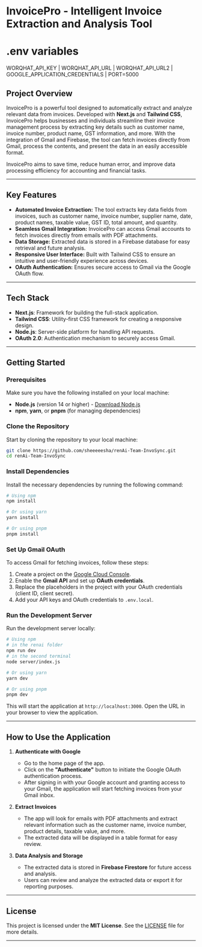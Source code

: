 
# **InvoicePro - Intelligent Invoice Extraction and Analysis Tool**  


# **.env variables**
WORQHAT_API_KEY |
WORQHAT_API_URL |
WORQHAT_API_URL2 |
GOOGLE_APPLICATION_CREDENTIALS |
PORT=5000

## **Project Overview**
InvoicePro is a powerful tool designed to automatically extract and analyze relevant data from invoices. Developed with **Next.js** and **Tailwind CSS**, InvoicePro helps businesses and individuals streamline their invoice management process by extracting key details such as customer name, invoice number, product name, GST information, and more. With the integration of Gmail and Firebase, the tool can fetch invoices directly from Gmail, process the contents, and present the data in an easily accessible format.

InvoicePro aims to save time, reduce human error, and improve data processing efficiency for accounting and financial tasks.

---

## **Key Features**
- **Automated Invoice Extraction:** The tool extracts key data fields from invoices, such as customer name, invoice number, supplier name, date, product names, taxable value, GST ID, total amount, and quantity.
- **Seamless Gmail Integration:** InvoicePro can access Gmail accounts to fetch invoices directly from emails with PDF attachments.
- **Data Storage:** Extracted data is stored in a Firebase database for easy retrieval and future analysis.
- **Responsive User Interface:** Built with Tailwind CSS to ensure an intuitive and user-friendly experience across devices.
- **OAuth Authentication:** Ensures secure access to Gmail via the Google OAuth flow.

---

## **Tech Stack**
- **Next.js**: Framework for building the full-stack application.
- **Tailwind CSS**: Utility-first CSS framework for creating a responsive design.
- **Node.js**: Server-side platform for handling API requests.
- **OAuth 2.0**: Authentication mechanism to securely access Gmail.

---

## **Getting Started**

### **Prerequisites**
Make sure you have the following installed on your local machine:
- **Node.js** (version 14 or higher) - [Download Node.js](https://nodejs.org/)
- **npm**, **yarn**, or **pnpm** (for managing dependencies)

### **Clone the Repository**
Start by cloning the repository to your local machine:

```bash
git clone https://github.com/sheeeeesha/renAi-Team-InvoSync.git
cd renAi-Team-InvoSync
```

### **Install Dependencies**
Install the necessary dependencies by running the following command:

```bash
# Using npm
npm install

# Or using yarn
yarn install

# Or using pnpm
pnpm install
```

### **Set Up Gmail OAuth**
To access Gmail for fetching invoices, follow these steps:
1. Create a project on the [Google Cloud Console](https://console.cloud.google.com/).
2. Enable the **Gmail API** and set up **OAuth credentials**.
3. Replace the placeholders in the project with your OAuth credentials (client ID, client secret).
4. Add your API keys and OAuth credentials to `.env.local`.

### **Run the Development Server**
Run the development server locally:

```bash
# Using npm
# in the renai folder
npm run dev
# in the second terminal
node server/index.js

# Or using yarn
yarn dev

# Or using pnpm
pnpm dev
```

This will start the application at `http://localhost:3000`. Open the URL in your browser to view the application.

---

## **How to Use the Application**

1. **Authenticate with Google**
   - Go to the home page of the app.
   - Click on the **"Authenticate"** button to initiate the Google OAuth authentication process.
   - After signing in with your Google account and granting access to your Gmail, the application will start fetching invoices from your Gmail inbox.

2. **Extract Invoices**
   - The app will look for emails with PDF attachments and extract relevant information such as the customer name, invoice number, product details, taxable value, and more.
   - The extracted data will be displayed in a table format for easy review.

3. **Data Analysis and Storage**
   - The extracted data is stored in **Firebase Firestore** for future access and analysis.
   - Users can review and analyze the extracted data or export it for reporting purposes.

---



## **License**
This project is licensed under the **MIT License**. See the [LICENSE](LICENSE) file for more details.

---

